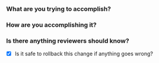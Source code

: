 ### What are you trying to accomplish?


### How are you accomplishing it?


### Is there anything reviewers should know?


- [x] Is it safe to rollback this change if anything goes wrong?
